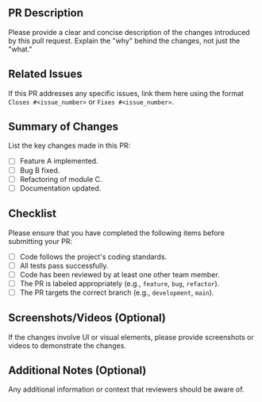 ## PR Description

Please provide a clear and concise description of the changes introduced by this pull request. Explain the "why" behind the changes, not just the "what."

## Related Issues

If this PR addresses any specific issues, link them here using the format `Closes #<issue_number>` or `Fixes #<issue_number>`.

## Summary of Changes

List the key changes made in this PR:

- [ ] Feature A implemented.
- [ ] Bug B fixed.
- [ ] Refactoring of module C.
- [ ] Documentation updated.

## Checklist

Please ensure that you have completed the following items before submitting your PR:

- [ ] Code follows the project's coding standards.
- [ ] All tests pass successfully.
- [ ] Code has been reviewed by at least one other team member.
- [ ] The PR is labeled appropriately (e.g., `feature`, `bug`, `refactor`).
- [ ] The PR targets the correct branch (e.g., `development`, `main`).

## Screenshots/Videos (Optional)

If the changes involve UI or visual elements, please provide screenshots or videos to demonstrate the changes.

## Additional Notes (Optional)

Any additional information or context that reviewers should be aware of.
